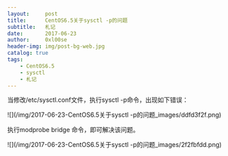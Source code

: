 ```yaml
---
layout:     post
title:      CentOS6.5关于sysctl -p的问题
subtitle:   札记
date:       2017-06-23
author:     0xl00se
header-img: img/post-bg-web.jpg
catalog: true
tags:
    - CentOS6.5
    - sysctl
    - 札记
---
```

当修改/etc/sysctl.conf文件，执行sysctl -p命令，出现如下错误：

![](/img/2017-06-23-CentOS6.5关于sysctl -p的问题_images/ddfd3f2f.png)

执行modprobe bridge 命令，即可解决该问题。

![](/img/2017-06-23-CentOS6.5关于sysctl -p的问题_images/2f2fbfdd.png)
